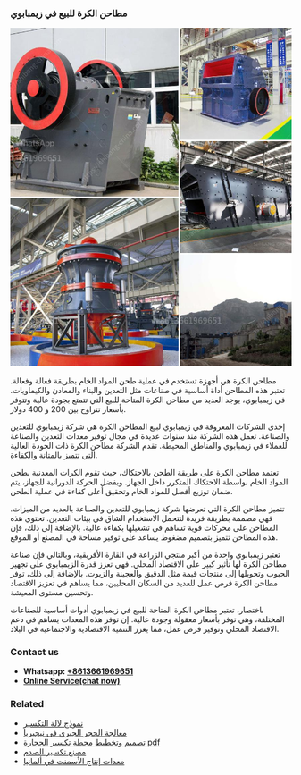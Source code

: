 <h3>مطاحن الكرة للبيع في زيمبابوي</h3><img src='1701853958.jpg' alt=''><p>مطاحن الكرة هي أجهزة تستخدم في عملية طحن المواد الخام بطريقة فعالة وفعالة. تعتبر هذه المطاحن أداة أساسية في صناعات مثل التعدين والبناء والمعادن والكيماويات. في زيمبابوي، يوجد العديد من مطاحن الكرة المتاحة للبيع التي تتمتع بجودة عالية وتتوفر بأسعار تتراوح بين 200 و 400 دولار.</p><p>إحدى الشركات المعروفة في زيمبابوي لبيع المطاحن الكرة هي شركة زيمبابوي للتعدين والصناعة. تعمل هذه الشركة منذ سنوات عديدة في مجال توفير معدات التعدين والصناعة للعملاء في زيمبابوي والمناطق المحيطة. تقدم الشركة مطاحن الكرة ذات الجودة العالية التي تتميز بالمتانة والكفاءة.</p><p>تعتمد مطاحن الكرة على طريقة الطحن بالاحتكاك، حيث تقوم الكرات المعدنية بطحن المواد الخام بواسطة الاحتكاك المتكرر داخل الجهاز. وبفضل الحركة الدورانية للجهاز، يتم ضمان توزيع أفضل للمواد الخام وتحقيق أعلى كفاءة في عملية الطحن.</p><p>تتميز مطاحن الكرة التي تعرضها شركة زيمبابوي للتعدين والصناعة بالعديد من الميزات. فهي مصممة بطريقة فريدة لتتحمل الاستخدام الشاق في بيئات التعدين. تحتوي هذه المطاحن على محركات قوية تساهم في تشغيلها بكفاءة عالية. بالإضافة إلى ذلك، فإن هذه المطاحن تتميز بتصميم مضغوط يساعد على توفير مساحة في المصنع أو الموقع.</p><p>تعتبر زيمبابوي واحدة من أكبر منتجي الزراعة في القارة الأفريقية، وبالتالي فإن صناعة مطاحن الكرة لها تأثير كبير على الاقتصاد المحلي. فهي تعزز قدرة الزيمبابوي على تجهيز الحبوب وتحويلها إلى منتجات قيمة مثل الدقيق والعجينة والزيوت. بالإضافة إلى ذلك، توفر مطاحن الكرة فرص عمل للعديد من السكان المحليين، مما يساهم في تعزيز الاقتصاد وتحسين مستوى المعيشة.</p><p>باختصار، تعتبر مطاحن الكرة المتاحة للبيع في زيمبابوي أدوات أساسية للصناعات المختلفة، وهي توفر بأسعار معقولة وجودة عالية. إن توفر هذه المعدات يساهم في دعم الاقتصاد المحلي وتوفير فرص عمل، مما يعزز التنمية الاقتصادية والاجتماعية في البلاد.</p><h3>Contact us</h3><ul><li><strong>Whatsapp:&nbsp;<a href="https://wa.me/8613661969651">+8613661969651</a></strong></li><li><a href="https://swt.shibang-china.com/?git&amp;zhl&amp;مطاحن الكرة للبيع في زيمبابوي"><strong>Online Service(chat now)</strong></a></li></ul><h3>Related</h3><ul><li><a href='نموذج لآلة التكسير.md'>نموذج لآلة التكسير</a></li><li><a href='معالجة الحجر الجيري في نيجيريا.md'>معالجة الحجر الجيري في نيجيريا</a></li><li><a href='تصميم وتخطيط محطة تكسير الحجارة pdf.md'>تصميم وتخطيط محطة تكسير الحجارة pdf</a></li><li><a href='مصنع تكسير الصدم.md'>مصنع تكسير الصدم</a></li><li><a href='معدات إنتاج الأسمنت في ألمانيا.md'>معدات إنتاج الأسمنت في ألمانيا</a></li></ul>